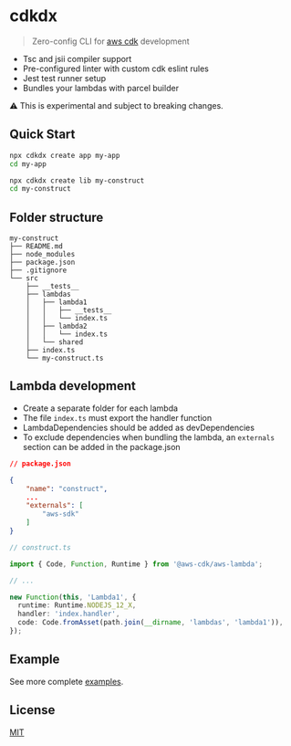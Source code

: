 # cdkdx

> Zero-config CLI for [aws cdk](https://github.com/awslabs/aws-cdk) development

- Tsc and jsii compiler support
- Pre-configured linter with custom cdk eslint rules
- Jest test runner setup
- Bundles your lambdas with parcel builder

:warning: This is experimental and subject to breaking changes.

## Quick Start

```sh
npx cdkdx create app my-app
cd my-app
```

```sh
npx cdkdx create lib my-construct
cd my-construct
```

## Folder structure

```
my-construct
├── README.md
├── node_modules
├── package.json
├── .gitignore
└── src
    ├── __tests__
    ├── lambdas
    │   ├── lambda1
    │   │   ├── __tests__
    │   │   └── index.ts
    │   ├── lambda2
    │   │   └── index.ts
    │   └── shared
    ├── index.ts
    └── my-construct.ts

```

## Lambda development

- Create a separate folder for each lambda
- The file `index.ts` must export the handler function
- LambdaDependencies should be added as devDependencies
- To exclude dependencies when bundling the lambda, an `externals` section can be added in the package.json

```json
// package.json

{
    "name": "construct",
    ...
    "externals": [
        "aws-sdk"
    ]
}
```

```typescript
// construct.ts

import { Code, Function, Runtime } from '@aws-cdk/aws-lambda';

// ...

new Function(this, 'Lambda1', {
  runtime: Runtime.NODEJS_12_X,
  handler: 'index.handler',
  code: Code.fromAsset(path.join(__dirname, 'lambdas', 'lambda1')),
});
```

## Example

See more complete [examples](https://github.com/cloudcomponents/cdk-constructs).

## License

[MIT](LICENSE)
